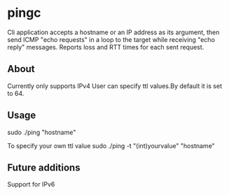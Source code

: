 # pingc
Cli application accepts a hostname or an IP address as its argument, then send ICMP "echo requests" in a loop to the target while receiving "echo reply" messages. Reports loss and RTT times for each sent request.

## About
Currently only supports IPv4
User can specify ttl values.By default it is set to 64.

## Usage 
sudo ./ping "hostname"

To specify your own ttl value
sudo ./ping -t "(int)yourvalue" "hostname"

## Future additions
Support for IPv6
